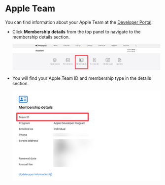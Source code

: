 # Apple Team

You can find information about your Apple Team at the [Developer Portal](https://developer.apple.com).

- Click **Membership details** from the top panel to navigate to the membership details section.

  <img src="./assets/apple-team/membership-tab.png" width="800" />

- You will find your Apple Team ID and membership type in the details section.

  <img src="./assets/apple-team/membership-details.png" width="800" />
